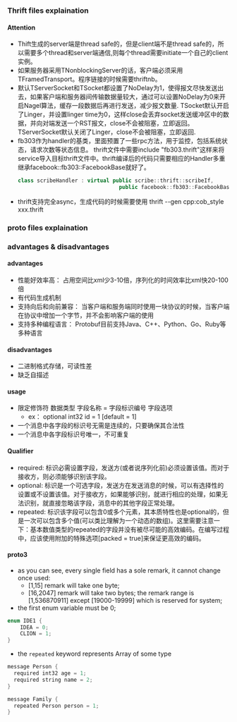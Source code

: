### Thrift files explaination
#### Attention
+ Thift生成的server端是thread safe的，但是client端不是thread safe的，所以需要多个thread和server端通信,则每个thread需要initiate一个自己的client实例。
+ 如果服务器采用TNonblockingServer的话，客户端必须采用TFramedTransport。程序链接的时候需要thriftnb。
+ 默认TServerSocket和TSocket都设置了NoDelay为1，使得报文尽快发送出去，如果客户端和服务器间传输数据量较大，通过可以设置NoDelay为0来开启Nagel算法，缓存一段数据后再进行发送，减少报文数量.
TSocket默认开启了Linger，并设置linger time为0，这样close会丢弃socket发送缓冲区中的数据，并向对端发送一个RST报文，close不会被阻塞，立即返回。
TServerSocket默认关闭了Linger，close不会被阻塞，立即返回.
+ fb303作为handler的基类，里面预置了一些rpc方法，用于监控，包括系统状态，请求次数等状态信息。
  thrift文件中需要include "fb303.thrift"这样来将service导入目标thrift文件中。thrift编译后的代码只需要相应的Handler多重继承facebook::fb303::FacebookBase就好了。
  ```cpp
  class scribeHandler : virtual public scribe::thrift::scribeIf,
                                  public facebook::fb303::FacebookBase {
  ```
+ thrift支持完全async，生成代码的时候需要使用
   thrift --gen cpp:cob_style xxx.thrift


### proto files explaination
### advantages & disadvantages
#### advantages
+ 性能好效率高： 占用空间比xml少3-10倍，序列化的时间效率比xml快20-100倍
+ 有代码生成机制
+ 支持向后和向前兼容： 当客户端和服务端同时使用一块协议的时候，当客户端在协议中增加一个字节，并不会影响客户端的使用
+ 支持多种编程语言： Protobuf目前支持Java、C++、Python、Go、Ruby等多种语言
#### disadvantages
+ 二进制格式存储，可读性差
+ 缺乏自描述
#### usage
+ 限定修饰符  数据类型  字段名称 = 字段标识编号  字段选项
  - ex： optional int32 id = 1 [default = 1]
+ 一个消息中各字段的标识号无需是连续的，只要确保其合法性
+ 一个消息中各字段标识号唯一，不可重复
#### Qualifier
+ required: 标识必需设置字段，发送方(或者说序列化前)必须设置该值。而对于接收方，则必须能够识别该字段。
+ optional: 标识是一个可选字段，发送方在发送消息的时候，可以有选择性的设置或不设置该值。对于接收方，如果能够识别，就进行相应的处理，如果无法识别，就直接忽略该字段，消息中的其他字段正常处理。
+ repeated: 标识该字段可以包含0或多个元素，其本质特性也是optional的，但是一次可以包含多个值(可以类比理解为一个动态的数组)。这里需要注意一下：基本数值类型的repeated的字段并没有被尽可能的高效编码。在编写过程中，应该使用附加的特殊选项[packed = true]来保证更高效的编码。
#### proto3
+ as you can see, every single field has a sole remark, it cannot change once used:
  - [1,15] remark will take one byte;
  - [16,2047] remark will take two bytes;
  the remark range is [1,536870911] except [19000-19999] which is reserved for system;
+ the first enum variable must be 0; 
```cpp
enum IDE1 {
    IDEA = 0;
    CLION = 1;
}
```

+ the `repeated` keyword represents Array of some type
```cpp
message Person {
  required int32 age = 1;
  required string name = 2;
}

message Family {
  repeated Person person = 1;
}
```